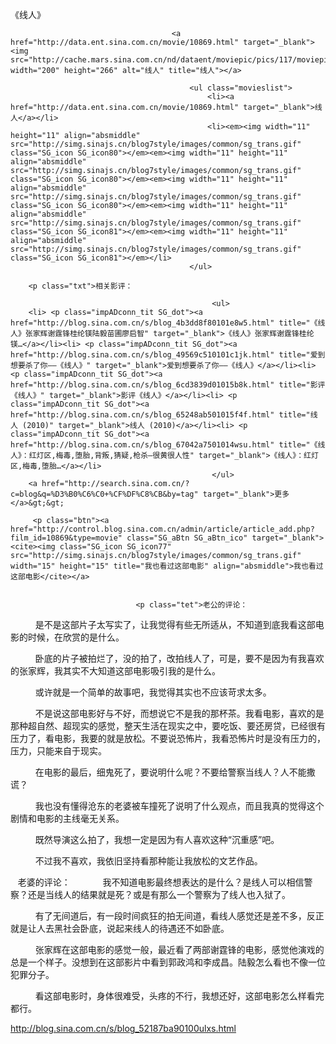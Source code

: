 《线人》

											
										<a href="http://data.ent.sina.com.cn/movie/10869.html" target="_blank"><img src="http://cache.mars.sina.com.cn/nd/dataent/moviepic/pics/117/moviepic_0311ee3cbb3c65e15c405bf5c15c6390.jpg" width="200" height="266" alt="线人" title="线人"></a>
										
											<ul class="movieslist">
												<li><a href="http://data.ent.sina.com.cn/movie/10869.html" target="_blank">线人</a></li>
												<li><em><img width="11" height="11" align="absmiddle" src="http://simg.sinajs.cn/blog7style/images/common/sg_trans.gif" class="SG_icon SG_icon80"></em><em><img width="11" height="11" align="absmiddle" src="http://simg.sinajs.cn/blog7style/images/common/sg_trans.gif" class="SG_icon SG_icon80"></em><em><img width="11" height="11" align="absmiddle" src="http://simg.sinajs.cn/blog7style/images/common/sg_trans.gif" class="SG_icon SG_icon80"></em><em><img width="11" height="11" align="absmiddle" src="http://simg.sinajs.cn/blog7style/images/common/sg_trans.gif" class="SG_icon SG_icon81"></em><em><img width="11" height="11" align="absmiddle" src="http://simg.sinajs.cn/blog7style/images/common/sg_trans.gif" class="SG_icon SG_icon81"></em></li>
											</ul>
											
		<p class="txt">相关影评： 
											
												 <ul>
		<li> <p class="impADconn_tit SG_dot"><a href="http://blog.sina.com.cn/s/blog_4b3dd8f80101e8w5.html" title="《线人》张家辉谢霆锋桂纶镁陆毅苗圃廖启智" target="_blank">《线人》张家辉谢霆锋桂纶镁…</a></li><li> <p class="impADconn_tit SG_dot"><a href="http://blog.sina.com.cn/s/blog_49569c510101c1jk.html" title="爱到想要杀了你——《线人》" target="_blank">爱到想要杀了你——《线人》</a></li><li> <p class="impADconn_tit SG_dot"><a href="http://blog.sina.com.cn/s/blog_6cd3839d01015b8k.html" title="影评《线人》" target="_blank">影评《线人》</a></li><li> <p class="impADconn_tit SG_dot"><a href="http://blog.sina.com.cn/s/blog_65248ab501015f4f.html" title="线人 (2010)" target="_blank">线人 (2010)</a></li><li> <p class="impADconn_tit SG_dot"><a href="http://blog.sina.com.cn/s/blog_67042a7501014wsu.html" title="《线人》：红灯区,梅毒,堕胎,背叛,猜疑,枪杀—很黄很人性" target="_blank">《线人》：红灯区,梅毒,堕胎…</a></li>
												 </ul>
		<a href="http://search.sina.com.cn/?c=blog&q=%D3%B0%C6%C0+%CF%DF%C8%CB&by=tag" target="_blank">更多</a>&gt;&gt;
											 
		 <p class="btn"><a href="http://control.blog.sina.com.cn/admin/article/article_add.php?film_id=10869&type=movie" class="SG_aBtn SG_aBtn_ico" target="_blank"><cite><img class="SG_icon SG_icon77" src="http://simg.sinajs.cn/blog7style/images/common/sg_trans.gif" width="15" height="15" title="我也看过这部电影" align="absmiddle">我也看过这部电影</cite></a>
										
									
                            	<p class="tet">老公的评论：  
  
　　是不是这部片子太写实了，让我觉得有些无所适从，不知道到底我看这部电影的时候，在欣赏的是什么。  

  
　　卧底的片子被拍烂了，没的拍了，改拍线人了，可是，要不是因为有我喜欢的张家辉，我其实不大知道这部电影吸引我的是什么。  

  
　　或许就是一个简单的故事吧，我觉得其实也不应该苛求太多。  

  
　　不是说这部电影好与不好，而想说它不是我的那杯茶。我看电影，喜欢的是那种超自然、超现实的感觉，整天生活在现实之中，要吃饭、要还房贷，已经很有压力了，看电影，我要的就是放松。不要说恐怖片，我看恐怖片时是没有压力的，压力，只能来自于现实。  

  
　　在电影的最后，细鬼死了，要说明什么呢？不要给警察当线人？人不能撒谎？  

  
　　我也没有懂得沧东的老婆被车撞死了说明了什么观点，而且我真的觉得这个剧情和电影的主线毫无关系。  

  
　　既然导演这么拍了，我想一定是因为有人喜欢这种“沉重感”吧。  

  
　　不过我不喜欢，我依旧坚持看那种能让我放松的文艺作品。  

  
老婆的评论：  
  
　　我不知道电影最终想表达的是什么？是线人可以相信警察？还是当线人的结果就是死？或是有那么一个警察为了线人也入狱了。  

  
　　有了无间道后，有一段时间疯狂的拍无间道，看线人感觉还是差不多，反正就是让人去黑社会卧底，说起来线人的待遇还不如卧底。  

  
　　张家辉在这部电影的感觉一般，最近看了两部谢霆锋的电影，感觉他演戏的总是一个样子。没想到在这部影片中看到郭政鸿和李成昌。陆毅怎么看也不像一位犯罪分子。  

  
　　看这部电影时，身体很难受，头疼的不行，我想还好，这部电影怎么样看完都行。
                                								
		
http://blog.sina.com.cn/s/blog_52187ba90100ulxs.html
